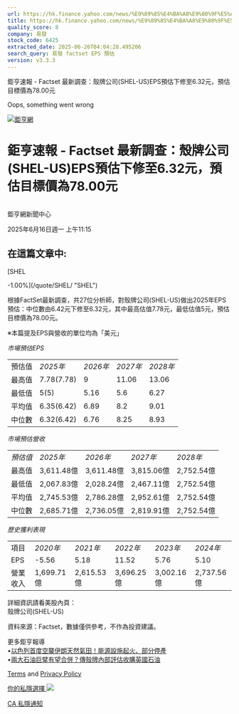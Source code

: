 ```yaml
---
url: https://hk.finance.yahoo.com/news/%E9%89%85%E4%BA%A8%E9%80%9F%E5%A0%B1-factset-%E6%9C%80%E6%96%B0%E8%AA%BF%E6%9F%A5-%E6%AE%BC%E7%89%8C%E5%85%AC%E5%8F%B8-shel-181530525.html
title: https://hk.finance.yahoo.com/news/%E9%89%85%E4%BA%A8%E9%80%9F%E5%A0%B1-factset-%E6%9C%80%E6%96%B0%E8
quality_score: 8
company: 易發
stock_code: 6425
extracted_date: 2025-06-26T04:04:28.495206
search_query: 易發 factset EPS 預估
version: v3.3.3
---
```


鉅亨速報 - Factset 最新調查：殼牌公司(SHEL-US)EPS預估下修至6.32元，預估目標價為78.00元 


Oops, something went wrong

 

[![鉅亨網](https://s.yimg.com/ny/api/res/1.2/UM5hrThmhlnSiBO4o4qlLg--/YXBwaWQ9aGlnaGxhbmRlcjt3PTE0NjtoPTQ4O2NmPXdlYnA-/https://s.yimg.com/os/creatr-uploaded-images/2020-01/147c7630-36ab-11ea-ae7c-5ee7a0016555)](http://www.cnyes.com/ "鉅亨網")

# 鉅亨速報 - Factset 最新調查：殼牌公司(SHEL-US)EPS預估下修至6.32元，預估目標價為78.00元

![](data:image/gif;base64,R0lGODlhAQABAIAAAAAAAP///ywAAAAAAQABAAACAUwAOw==)

鉅亨網新聞中心

2025年6月16日週一 上午11:15

## 在這篇文章中:

[SHEL

-1.00%](/quote/SHEL/ "SHEL")

根據FactSet最新調查，共27位分析師，對殼牌公司(SHEL-US)做出2025年EPS預估：中位數由6.42元下修至6.32元，其中最高估值7.78元，最低估值5元，預估目標價為78.00元。

※本篇提及EPS與營收的單位均為「美元」

*市場預估EPS*

|  |  |  |  |  |
| --- | --- | --- | --- | --- |
| 預估值 | *2025年* | *2026年* | *2027年* | *2028年* |
| 最高值 | 7.78(7.78) | 9 | 11.06 | 13.06 |
| 最低值 | 5(5) | 5.16 | 5.6 | 6.27 |
| 平均值 | 6.35(6.42) | 6.89 | 8.2 | 9.01 |
| 中位數 | 6.32(6.42) | 6.76 | 8.25 | 8.93 |

*市場預估營收*

|  |  |  |  |  |
| --- | --- | --- | --- | --- |
| *預估值* | *2025年* | *2026年* | *2027年* | *2028年* |
| 最高值 | 3,611.48億 | 3,611.48億 | 3,815.06億 | 2,752.54億 |
| 最低值 | 2,067.83億 | 2,028.24億 | 2,467.11億 | 2,752.54億 |
| 平均值 | 2,745.53億 | 2,786.28億 | 2,952.61億 | 2,752.54億 |
| 中位數 | 2,685.71億 | 2,736.05億 | 2,819.91億 | 2,752.54億 |

*歷史獲利表現*

|  |  |  |  |  |  |
| --- | --- | --- | --- | --- | --- |
| 項目 | *2020年* | *2021年* | *2022年* | *2023年* | *2024年* |
| EPS | -5.56 | 5.18 | 11.52 | 5.76 | 5.10 |
| 營業收入 | 1,699.71億 | 2,615.53億 | 3,696.25億 | 3,002.16億 | 2,737.56億 |

詳細資訊請看美股內頁：  
殼牌公司(SHEL-US)

資料來源：Factset，數據僅供參考，不作為投資建議。

更多鉅亨報導  
•[以色列首度空襲伊朗天然氣田！能源設施起火、部分停產](https://news.cnyes.com/news/id/6023410?utm_source=yahoo&utm_medium=RSS&utm_campaign=relate)  
•[兩大石油巨擘有望合併？傳殼牌內部評估收購英國石油](https://news.cnyes.com/news/id/5961542?utm_source=yahoo&utm_medium=RSS&utm_campaign=relate)

[Terms](https://guce.yahoo.com/terms?locale=zh-Hant-HK)  and [Privacy Policy](https://guce.yahoo.com/privacy-policy?locale=zh-Hant-HK)

[你的私隱選擇 ![](https://s.yimg.com/dv/static/siteApp/img/privacy-choice-control.png)](https://guce.yahoo.com/state-controls?locale=zh-Hant-HK&state=CA)

[CA 私隱通知](https://guce.yahoo.com/ca-notice?locale=zh-Hant-HK)